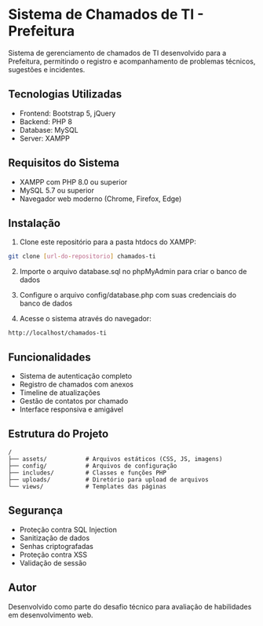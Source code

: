 # Sistema de Chamados de TI - Prefeitura

Sistema de gerenciamento de chamados de TI desenvolvido para a Prefeitura, permitindo o registro e acompanhamento de problemas técnicos, sugestões e incidentes.

## Tecnologias Utilizadas

- Frontend: Bootstrap 5, jQuery
- Backend: PHP 8
- Database: MySQL
- Server: XAMPP

## Requisitos do Sistema

- XAMPP com PHP 8.0 ou superior
- MySQL 5.7 ou superior
- Navegador web moderno (Chrome, Firefox, Edge)

## Instalação

1. Clone este repositório para a pasta htdocs do XAMPP:
```bash
git clone [url-do-repositorio] chamados-ti
```

2. Importe o arquivo database.sql no phpMyAdmin para criar o banco de dados

3. Configure o arquivo config/database.php com suas credenciais do banco de dados

4. Acesse o sistema através do navegador:
```
http://localhost/chamados-ti
```

## Funcionalidades

- Sistema de autenticação completo
- Registro de chamados com anexos
- Timeline de atualizações
- Gestão de contatos por chamado
- Interface responsiva e amigável

## Estrutura do Projeto

```
/
├── assets/           # Arquivos estáticos (CSS, JS, imagens)
├── config/           # Arquivos de configuração
├── includes/         # Classes e funções PHP
├── uploads/          # Diretório para upload de arquivos
└── views/            # Templates das páginas
```

## Segurança

- Proteção contra SQL Injection
- Sanitização de dados
- Senhas criptografadas
- Proteção contra XSS
- Validação de sessão

## Autor

Desenvolvido como parte do desafio técnico para avaliação de habilidades em desenvolvimento web.
